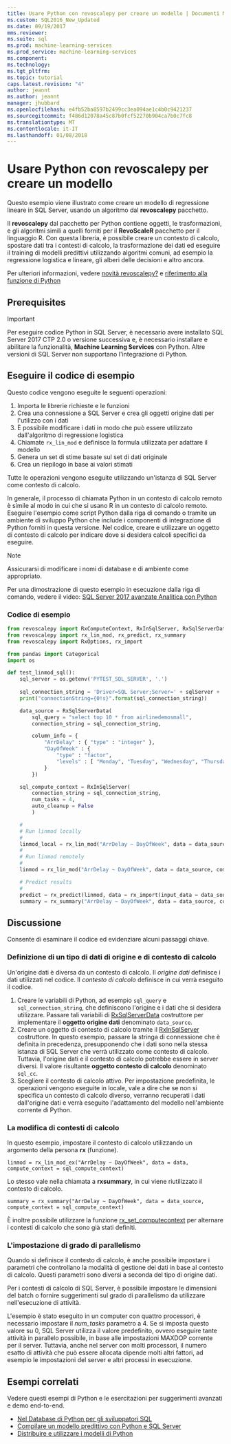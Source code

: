 ```yaml
---
title: Usare Python con revoscalepy per creare un modello | Documenti Microsoft
ms.custom: SQL2016_New_Updated
ms.date: 09/19/2017
mms.reviewer: 
ms.suite: sql
ms.prod: machine-learning-services
ms.prod_service: machine-learning-services
ms.component: 
ms.technology: 
ms.tgt_pltfrm: 
ms.topic: tutorial
caps.latest.revision: "4"
author: jeannt
ms.author: jeannt
manager: jhubbard
ms.openlocfilehash: e4fb52ba8597b2499cc3ea094ae1c4b0c9421237
ms.sourcegitcommit: f486d12078a45c87b0fcf52270b904ca7b0c7fc8
ms.translationtype: MT
ms.contentlocale: it-IT
ms.lasthandoff: 01/08/2018
---
```

# <a name="use-python-with-revoscalepy-to-create-a-model"></a>Usare Python con revoscalepy per creare un modello

Questo esempio viene illustrato come creare un modello di regressione lineare in SQL Server, usando un algoritmo dal **revoscalepy** pacchetto.

Il **revoscalepy** dal pacchetto per Python contiene oggetti, le trasformazioni, e gli algoritmi simili a quelli forniti per il **RevoScaleR** pacchetto per il linguaggio R. Con questa libreria, è possibile creare un contesto di calcolo, spostare dati tra i contesti di calcolo, la trasformazione dei dati ed eseguire il training di modelli predittivi utilizzando algoritmi comuni, ad esempio la regressione logistica e lineare, gli alberi delle decisioni e altro ancora.

Per ulteriori informazioni, vedere [novità revoscalepy?](../python/what-is-revoscalepy.md) e [riferimento alla funzione di Python](https://docs.microsoft.com/r-server/python-reference/introducing-python-package-reference)

## <a name="prerequisites"></a>Prerequisites

> [!IMPORTANT]
> Per eseguire codice Python in SQL Server, è necessario avere installato SQL Server 2017 CTP 2.0 o versione successiva e, è necessario installare e abilitare la funzionalità, **Machine Learning Services** con Python. Altre versioni di SQL Server non supportano l'integrazione di Python.

## <a name="run-the-sample-code"></a>Eseguire il codice di esempio

Questo codice vengono eseguite le seguenti operazioni:

1. Importa le librerie richieste e le funzioni
2. Crea una connessione a SQL Server e crea gli oggetti origine dati per l'utilizzo con i dati
3. È possibile modificare i dati in modo che può essere utilizzato dall'algoritmo di regressione logistica
4. Chiamate `rx_lin_mod` e definisce la formula utilizzata per adattare il modello
5. Genera un set di stime basate sul set di dati originale
6. Crea un riepilogo in base ai valori stimati

Tutte le operazioni vengono eseguite utilizzando un'istanza di SQL Server come contesto di calcolo.

In generale, il processo di chiamata Python in un contesto di calcolo remoto è simile al modo in cui che si usano R in un contesto di calcolo remoto. Eseguire l'esempio come script Python dalla riga di comando o tramite un ambiente di sviluppo Python che include i componenti di integrazione di Python forniti in questa versione. Nel codice, creare e utilizzare un oggetto di contesto di calcolo per indicare dove si desidera calcoli specifici da eseguire.

> [!NOTE]
> Assicurarsi di modificare i nomi di database e di ambiente come appropriato.
> 
> Per una dimostrazione di questo esempio in esecuzione dalla riga di comando, vedere il video: [SQL Server 2017 avanzate Analitica con Python](https://www.youtube.com/watch?v=FcoY795jTcc)


### <a name="sample-code"></a>Codice di esempio

```python
from revoscalepy import RxComputeContext, RxInSqlServer, RxSqlServerData
from revoscalepy import rx_lin_mod, rx_predict, rx_summary
from revoscalepy import RxOptions, rx_import

from pandas import Categorical
import os

def test_linmod_sql():
    sql_server = os.getenv('PYTEST_SQL_SERVER', '.')
    
    sql_connection_string = 'Driver=SQL Server;Server=' + sqlServer + ';Database=PyTestDb;Trusted_Connection=True;'
    print("connectionString={0!s}".format(sql_connection_string))

    data_source = RxSqlServerData(
        sql_query = "select top 10 * from airlinedemosmall",
        connection_string = sql_connection_string,

        column_info = {
            "ArrDelay" : { "type" : "integer" },
            "DayOfWeek" : {
                "type" : "factor",
                "levels" : [ "Monday", "Tuesday", "Wednesday", "Thursday", "Friday", "Saturday", "Sunday" ]
            }
        })

    sql_compute_context = RxInSqlServer(
        connection_string = sql_connection_string,
        num_tasks = 4,
        auto_cleanup = False
        )

    #
    # Run linmod locally
    #
    linmod_local = rx_lin_mod("ArrDelay ~ DayOfWeek", data = data_source)
    #
    # Run linmod remotely
    #
    linmod = rx_lin_mod("ArrDelay ~ DayOfWeek", data = data_source, compute_context = sql_compute_context)

    # Predict results
    # 
    predict = rx_predict(linmod, data = rx_import(input_data = data_source))
    summary = rx_summary("ArrDelay ~ DayOfWeek", data = data_source, compute_context = sql_compute_context)
```

## <a name="discussion"></a>Discussione

Consente di esaminare il codice ed evidenziare alcuni passaggi chiave.

### <a name="defining-a-data-source-and-compute-context"></a>Definizione di un tipo di dati di origine e di contesto di calcolo

Un'origine dati è diversa da un contesto di calcolo. Il _origine dati_ definisce i dati utilizzati nel codice. Il _contesto di calcolo_ definisce in cui verrà eseguito il codice.

1. Creare le variabili di Python, ad esempio `sql_query` e `sql_connection_string`, che definiscono l'origine e i dati che si desidera utilizzare. Passare tali variabili di [RxSqlServerData](https://docs.microsoft.com/r-server/python-reference/revoscalepy/rxsqlserverdata) costruttore per implementare il **oggetto origine dati** denominato `data_source`.
2. Creare un oggetto di contesto di calcolo tramite il [RxInSqlServer](https://docs.microsoft.com/r-server/python-reference/revoscalepy/rxinsqlserverdata) costruttore. In questo esempio, passare la stringa di connessione che è definita in precedenza, presupponendo che i dati sono nella stessa istanza di SQL Server che verrà utilizzato come contesto di calcolo. Tuttavia, l'origine dati e il contesto di calcolo potrebbe essere in server diversi. Il valore risultante **oggetto contesto di calcolo** denominato `sql_cc`.
3. Scegliere il contesto di calcolo attivo. Per impostazione predefinita, le operazioni vengono eseguite in locale, vale a dire che se non si specifica un contesto di calcolo diverso, verranno recuperati i dati dall'origine dati e verrà eseguito l'adattamento del modello nell'ambiente corrente di Python.

### <a name="changing-compute-contexts"></a>La modifica di contesti di calcolo

In questo esempio, impostare il contesto di calcolo utilizzando un argomento della persona **rx** (funzione).
    
`linmod = rx_lin_mod_ex("ArrDelay ~ DayOfWeek", data = data, compute_context = sql_compute_context)`

Lo stesso vale nella chiamata a **rxsummary**, in cui viene riutilizzato il contesto di calcolo.

`summary = rx_summary("ArrDelay ~ DayOfWeek", data = data_source, compute_context = sql_compute_context)`

È inoltre possibile utilizzare la funzione [rx_set_computecontext](https://docs.microsoft.com/r-server/python-reference/revoscalepy/rx-set-compute-context) per alternare i contesti di calcolo che sono già stati definiti.

### <a name="setting-the-degree-of-parallelism"></a>L'impostazione di grado di parallelismo

Quando si definisce il contesto di calcolo, è anche possibile impostare i parametri che controllano la modalità di gestione dei dati in base al contesto di calcolo. Questi parametri sono diversi a seconda del tipo di origine dati.

Per i contesti di calcolo di SQL Server, è possibile impostare le dimensioni del batch o fornire suggerimenti sul grado di parallelismo da utilizzare nell'esecuzione di attività.

L'esempio è stato eseguito in un computer con quattro processori, è necessario impostare il *num_tasks* parametro a 4. Se si imposta questo valore su 0, SQL Server utilizza il valore predefinito, ovvero eseguire tante attività in parallelo possibile, in base alle impostazioni MAXDOP corrente per il server. Tuttavia, anche nel server con molti processori, il numero esatto di attività che può essere allocata dipende molti altri fattori, ad esempio le impostazioni del server e altri processi in esecuzione.

## <a name="related-samples"></a>Esempi correlati

Vedere questi esempi di Python e le esercitazioni per suggerimenti avanzati e demo end-to-end.

+ [Nel Database di Python per gli sviluppatori SQL](sqldev-in-database-python-for-sql-developers.md)
+ [Compilare un modello predittivo con Python e SQL Server](https://microsoft.github.io/sql-ml-tutorials/python/rentalprediction/)
+ [Distribuire e utilizzare i modelli di Python](../python/publish-consume-python-code.md)
